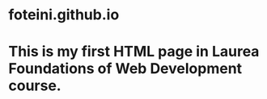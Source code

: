 # foteini.github.io

<!DOCTYPE html>
<html>
<body>
<h1>This is my first HTML page in Laurea Foundations of Web Development course.</h1>
</body>
</html>



